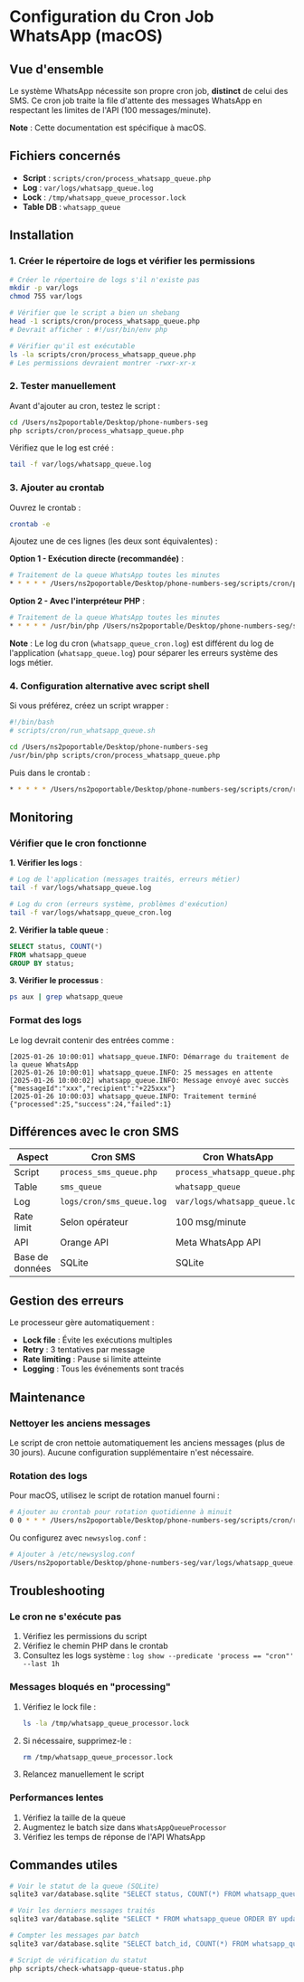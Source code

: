 # Configuration du Cron Job WhatsApp (macOS)

## Vue d'ensemble

Le système WhatsApp nécessite son propre cron job, **distinct** de celui des SMS. Ce cron job traite la file d'attente des messages WhatsApp en respectant les limites de l'API (100 messages/minute).

**Note** : Cette documentation est spécifique à macOS.

## Fichiers concernés

- **Script** : `scripts/cron/process_whatsapp_queue.php`
- **Log** : `var/logs/whatsapp_queue.log`
- **Lock** : `/tmp/whatsapp_queue_processor.lock`
- **Table DB** : `whatsapp_queue`

## Installation

### 1. Créer le répertoire de logs et vérifier les permissions

```bash
# Créer le répertoire de logs s'il n'existe pas
mkdir -p var/logs
chmod 755 var/logs

# Vérifier que le script a bien un shebang
head -1 scripts/cron/process_whatsapp_queue.php
# Devrait afficher : #!/usr/bin/env php

# Vérifier qu'il est exécutable
ls -la scripts/cron/process_whatsapp_queue.php
# Les permissions devraient montrer -rwxr-xr-x
```

### 2. Tester manuellement

Avant d'ajouter au cron, testez le script :

```bash
cd /Users/ns2poportable/Desktop/phone-numbers-seg
php scripts/cron/process_whatsapp_queue.php
```

Vérifiez que le log est créé :

```bash
tail -f var/logs/whatsapp_queue.log
```

### 3. Ajouter au crontab

Ouvrez le crontab :

```bash
crontab -e
```

Ajoutez une de ces lignes (les deux sont équivalentes) :

**Option 1 - Exécution directe (recommandée)** :
```bash
# Traitement de la queue WhatsApp toutes les minutes
* * * * * /Users/ns2poportable/Desktop/phone-numbers-seg/scripts/cron/process_whatsapp_queue.php >> /Users/ns2poportable/Desktop/phone-numbers-seg/var/logs/whatsapp_queue_cron.log 2>&1
```

**Option 2 - Avec l'interpréteur PHP** :
```bash
# Traitement de la queue WhatsApp toutes les minutes
* * * * * /usr/bin/php /Users/ns2poportable/Desktop/phone-numbers-seg/scripts/cron/process_whatsapp_queue.php >> /Users/ns2poportable/Desktop/phone-numbers-seg/var/logs/whatsapp_queue_cron.log 2>&1
```

**Note** : Le log du cron (`whatsapp_queue_cron.log`) est différent du log de l'application (`whatsapp_queue.log`) pour séparer les erreurs système des logs métier.

### 4. Configuration alternative avec script shell

Si vous préférez, créez un script wrapper :

```bash
#!/bin/bash
# scripts/cron/run_whatsapp_queue.sh

cd /Users/ns2poportable/Desktop/phone-numbers-seg
/usr/bin/php scripts/cron/process_whatsapp_queue.php
```

Puis dans le crontab :

```bash
* * * * * /Users/ns2poportable/Desktop/phone-numbers-seg/scripts/cron/run_whatsapp_queue.sh >> /Users/ns2poportable/Desktop/phone-numbers-seg/var/logs/whatsapp_queue_cron.log 2>&1
```

## Monitoring

### Vérifier que le cron fonctionne

**1. Vérifier les logs** :

```bash
# Log de l'application (messages traités, erreurs métier)
tail -f var/logs/whatsapp_queue.log

# Log du cron (erreurs système, problèmes d'exécution)
tail -f var/logs/whatsapp_queue_cron.log
```

**2. Vérifier la table queue** :

```sql
SELECT status, COUNT(*)
FROM whatsapp_queue
GROUP BY status;
```

**3. Vérifier le processus** :

```bash
ps aux | grep whatsapp_queue
```

### Format des logs

Le log devrait contenir des entrées comme :

```log
[2025-01-26 10:00:01] whatsapp_queue.INFO: Démarrage du traitement de la queue WhatsApp
[2025-01-26 10:00:01] whatsapp_queue.INFO: 25 messages en attente
[2025-01-26 10:00:02] whatsapp_queue.INFO: Message envoyé avec succès {"messageId":"xxx","recipient":"+225xxx"}
[2025-01-26 10:00:03] whatsapp_queue.INFO: Traitement terminé {"processed":25,"success":24,"failed":1}
```

## Différences avec le cron SMS

| Aspect     | Cron SMS                  | Cron WhatsApp                 |
| ---------- | ------------------------- | ----------------------------- |
| Script     | `process_sms_queue.php`   | `process_whatsapp_queue.php`  |
| Table      | `sms_queue`               | `whatsapp_queue`              |
| Log        | `logs/cron/sms_queue.log` | `var/logs/whatsapp_queue.log` |
| Rate limit | Selon opérateur           | 100 msg/minute                |
| API        | Orange API                | Meta WhatsApp API             |
| Base de données | SQLite            | SQLite                        |

## Gestion des erreurs

Le processeur gère automatiquement :

- **Lock file** : Évite les exécutions multiples
- **Retry** : 3 tentatives par message
- **Rate limiting** : Pause si limite atteinte
- **Logging** : Tous les événements sont tracés

## Maintenance

### Nettoyer les anciens messages

Le script de cron nettoie automatiquement les anciens messages (plus de 30 jours). Aucune configuration supplémentaire n'est nécessaire.

### Rotation des logs


Pour macOS, utilisez le script de rotation manuel fourni :

```bash
# Ajouter au crontab pour rotation quotidienne à minuit
0 0 * * * /Users/ns2poportable/Desktop/phone-numbers-seg/scripts/cron/rotate_whatsapp_logs.sh
```

Ou configurez avec `newsyslog.conf` :

```bash
# Ajouter à /etc/newsyslog.conf
/Users/ns2poportable/Desktop/phone-numbers-seg/var/logs/whatsapp_queue.log    644  30  *    @T00  GZ
```

## Troubleshooting

### Le cron ne s'exécute pas

1. Vérifiez les permissions du script
2. Vérifiez le chemin PHP dans le crontab
3. Consultez les logs système : `log show --predicate 'process == "cron"' --last 1h`

### Messages bloqués en "processing"

1. Vérifiez le lock file :
   ```bash
   ls -la /tmp/whatsapp_queue_processor.lock
   ```

2. Si nécessaire, supprimez-le :
   ```bash
   rm /tmp/whatsapp_queue_processor.lock
   ```

3. Relancez manuellement le script

### Performances lentes

1. Vérifiez la taille de la queue
2. Augmentez le batch size dans `WhatsAppQueueProcessor`
3. Vérifiez les temps de réponse de l'API WhatsApp

## Commandes utiles

```bash
# Voir le statut de la queue (SQLite)
sqlite3 var/database.sqlite "SELECT status, COUNT(*) FROM whatsapp_queue GROUP BY status"

# Voir les derniers messages traités
sqlite3 var/database.sqlite "SELECT * FROM whatsapp_queue ORDER BY updated_at DESC LIMIT 10"

# Compter les messages par batch
sqlite3 var/database.sqlite "SELECT batch_id, COUNT(*) FROM whatsapp_queue GROUP BY batch_id"

# Script de vérification du statut
php scripts/check-whatsapp-queue-status.php
```
